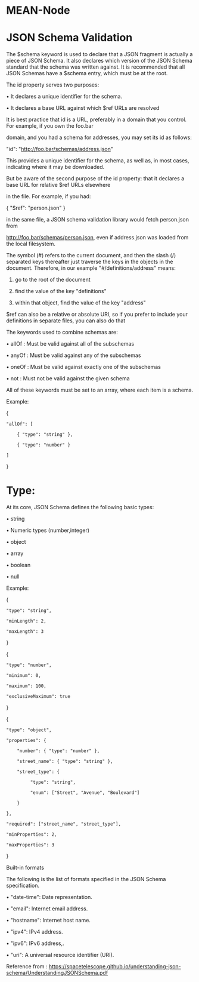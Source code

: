 # MEAN-Node

# **JSON Schema Validation**

The $schema keyword is used to declare that a JSON fragment is actually a piece of JSON Schema. It also declares
which version of the JSON Schema standard that the schema was written against.
It is recommended that all JSON Schemas have a $schema entry, which must be at the root. 



The id property serves two purposes:

• It declares a unique identifier for the schema.

• It declares a base URL against which $ref URLs are resolved

It is best practice that id is a URL, preferably in a domain that you control. For example, if you own the foo.bar

domain, and you had a schema for addresses, you may set its id as follows:

"id": "http://foo.bar/schemas/address.json"

This provides a unique identifier for the schema, as well as, in most cases, indicating where it may be downloaded.

But be aware of the second purpose of the id property: that it declares a base URL for relative $ref URLs elsewhere

in the file. For example, if you had:

{ "$ref": "person.json" }

in the same file, a JSON schema validation library would fetch person.json from

http://foo.bar/schemas/person.json, even if address.json was loaded from the local filesystem.



The symbol (#) refers to the current document, and then the slash (/) separated keys thereafter just traverse
the keys in the objects in the document. Therefore, in our example "#/definitions/address" means:

1. go to the root of the document

2. find the value of the key "definitions"

3. within that object, find the value of the key "address"

$ref can also be a relative or absolute URI, so if you prefer to include your definitions in separate files, you can also
do that

The keywords used to combine schemas are:

• allOf : Must be valid against all of the subschemas

• anyOf : Must be valid against any of the subschemas

• oneOf : Must be valid against exactly one of the subschemas

• not : Must not be valid against the given schema

All of these keywords must be set to an array, where each item is a schema.

Example:

{

    "allOf": [

        { "type": "string" },

        { "type": "number" }

    ]

}


# **Type:**

At its core, JSON Schema defines the following basic types:

• string 

• Numeric types (number,integer)

• object 

• array 

• boolean 

• null 

Example:

{

    "type": "string",

    "minLength": 2,

    "maxLength": 3

}

{ 

    "type": "number",

    "minimum": 0,

    "maximum": 100,

    "exclusiveMaximum": true

}

{

    "type": "object",

    "properties": {

        "number": { "type": "number" },

        "street_name": { "type": "string" },

        "street_type": {

             "type": "string",

             "enum": ["Street", "Avenue", "Boulevard"]

        }

    },

    "required": ["street_name", "street_type"],

    "minProperties": 2,

    "maxProperties": 3

}

Built-in formats

The following is the list of formats specified in the JSON Schema specification.

• "date-time": Date representation.

• "email": Internet email address.

• "hostname": Internet host name.

• "ipv4": IPv4 address.

• "ipv6": IPv6 address,.

• "uri": A universal resource identifier (URI).

Reference from : https://spacetelescope.github.io/understanding-json-schema/UnderstandingJSONSchema.pdf